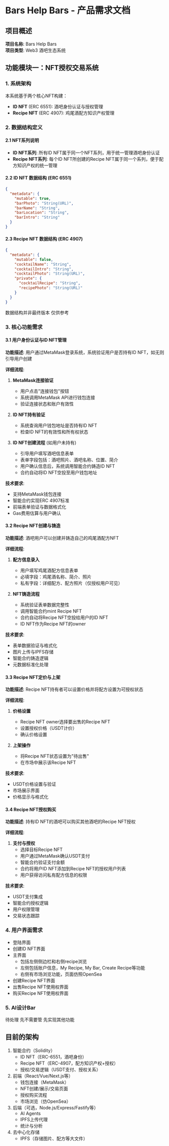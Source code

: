 # Bars Help Bars - 产品需求文档

## 项目概述
**项目名称**: Bars Help Bars  
**项目类型**: Web3 酒吧生态系统  

## 功能模块一：NFT授权交易系统

### 1. 系统架构
本系统基于两个核心NFT构建：
- **ID NFT** (ERC 6551): 酒吧身份认证与授权管理
- **Recipe NFT** (ERC 4907): 鸡尾酒配方知识产权管理

### 2. 数据结构定义

#### 2.1 NFT系列说明
- **ID NFT系列**: 所有ID NFT属于同一个NFT系列，用于统一管理酒吧身份认证
- **Recipe NFT系列**: 每个ID NFT所创建的Recipe NFT属于同一个系列，便于配方知识产权的统一管理

#### 2.2 ID NFT 数据结构 (ERC 6551)
```json
{
  "metadata": {
    "mutable": true,
    "barPhoto": "String(URL)",
    "barName": "String", 
    "barLocation": "String",
    "barIntro": "String"
  }
}
```

#### 2.3 Recipe NFT 数据结构 (ERC 4907)
```json
{
  "metadata": {
    "mutable": false,
    "cocktailName": "String",
    "cocktailIntro": "String", 
    "cocktailPhoto": "String(URL)",
    "private": {
      "cocktailRecipe": "String",
      "recipePhoto": "String(URL)"
    }
  }
}
```
数据结构并非最终版本 仅供参考

### 3. 核心功能需求

#### 3.1 用户身份认证与ID NFT管理

**功能描述**: 用户通过MetaMask登录系统，系统验证用户是否持有ID NFT，如无则引导用户创建

**详细流程**:
1. **MetaMask连接验证**
   - 用户点击"连接钱包"按钮
   - 系统调用MetaMask API进行钱包连接
   - 验证连接状态和账户有效性

2. **ID NFT持有验证**
   - 系统查询用户钱包地址是否持有ID NFT
   - 检查ID NFT的有效性和所有权状态

3. **ID NFT创建流程** (如用户未持有)
   - 引导用户填写酒吧信息表单
   - 表单字段包括：酒吧照片、酒吧名称、位置、简介
   - 用户确认信息后，系统调用智能合约铸造ID NFT
   - 合约自动将ID NFT空投至用户钱包地址

**技术要求**:
- 支持MetaMask钱包连接
- 智能合约实现ERC 4907标准
- 前端表单验证与数据格式化
- Gas费用估算与用户确认

#### 3.2 Recipe NFT创建与铸造

**功能描述**: 酒吧用户可以创建并铸造自己的鸡尾酒配方NFT

**详细流程**:
1. **配方信息录入**
   - 用户填写鸡尾酒配方信息表单
   - 必填字段：鸡尾酒名称、简介、照片
   - 私有字段：详细配方、配方照片（仅授权用户可见）

2. **NFT铸造流程**
   - 系统验证表单数据完整性
   - 调用智能合约mint Recipe NFT
   - 合约自动将Recipe NFT空投给用户的ID NFT
   - ID NFT作为Recipe NFT的owner

**技术要求**:
- 表单数据验证与格式化
- 图片上传与IPFS存储
- 智能合约铸造逻辑
- 元数据标准化处理

#### 3.3 Recipe NFT定价与上架

**功能描述**: Recipe NFT持有者可以设置价格并将配方设置为可授权状态

**详细流程**:
1. **价格设置**
   - Recipe NFT owner选择要出售的Recipe NFT
   - 设置授权价格（USDT计价）
   - 确认价格设置

2. **上架操作**
   - 将Recipe NFT状态设置为"待出售"
   - 在市场中展示该Recipe NFT

**技术要求**:
- USDT价格设置与验证
- 市场展示界面
- 价格显示与格式化

#### 3.4 Recipe NFT授权购买

**功能描述**: 持有ID NFT的酒吧可以购买其他酒吧的Recipe NFT授权

**详细流程**:

1. **支付与授权**
   - 选择目标Recipe NFT
   - 用户通过MetaMask确认USDT支付
   - 智能合约验证支付金额
   - 合约将用户ID NFT添加到Recipe NFT的授权用户列表
   - 用户获得访问私有配方信息的权限

**技术要求**:
- USDT支付集成
- 智能合约授权逻辑
- 用户权限管理
- 交易状态跟踪

### 4. 用户界面需求
- 登陆界面
- 创建ID NFT界面
- 主界面
    - 包括左侧侧边栏和右侧recipe浏览
    - 左侧包括账户信息，My Recipe, My Bar, Create Recipe等功能
    - 右侧有市场浏览功能，页面仿照OpenSea
- 创建Recipe NFT界面
- 出售Recipe NFT使用权界面
- 购买Recipe NFT使用权界面

### 5. AI设计Bar
待处理 先不需要管 先实现其他功能

## 目前的架构
1. 智能合约（Solidity）
   * ID NFT（ERC-6551，酒吧身份）
   * Recipe NFT（ERC-4907，配方知识产权+授权）
   * 授权/交易逻辑（USDT支付、授权关系）
2. 前端（React/Vue/Next.js等）
   * 钱包连接（MetaMask）
   * NFT创建/展示/交易页面
   * 授权购买流程
   * 市场浏览（仿OpenSea）
3. 后端（可选，Node.js/Express/Fastify等）
   * AI Agents
   * IPFS上传代理
   * 统计与分析
4. 去中心化存储
   * IPFS（存储图片、配方等大文件）